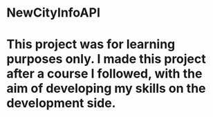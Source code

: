 # NewCityInfoAPI
# This project was for learning purposes only. I made this project after a course I followed, with the aim of developing my skills on the development side.
